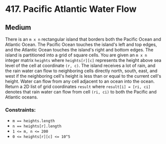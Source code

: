 # 417. Pacific Atlantic Water Flow

## Medium

There is an `m x n` rectangular island that borders both the Pacific Ocean and Atlantic Ocean. The Pacific Ocean touches
the island's left and top edges, and the Atlantic Ocean touches the island's right and bottom edges. The island is
partitioned into a grid of square cells. You are given an `m x n` integer matrix `heights` where `heights[r][c]`
represents the height above sea level of the cell at coordinate `(r, c)`. The island receives a lot of rain, and the
rain water can flow to neighboring cells directly north, south, east, and west if the neighboring cell's height is less
than or equal to the current cell's height. Water can flow from any cell adjacent to an ocean into the ocean. Return a
2D list of grid coordinates `result` where `result[i] = [ri, ci]` denotes that rain water can flow from cell `(ri, ci)`
to both the Pacific and Atlantic oceans.

### Constraints:

- `m == heights.length`
- `n == heights[r].length`
- `1 <= m, n <= 200`
- `0 <= heights[r][c] <= 10^5`
